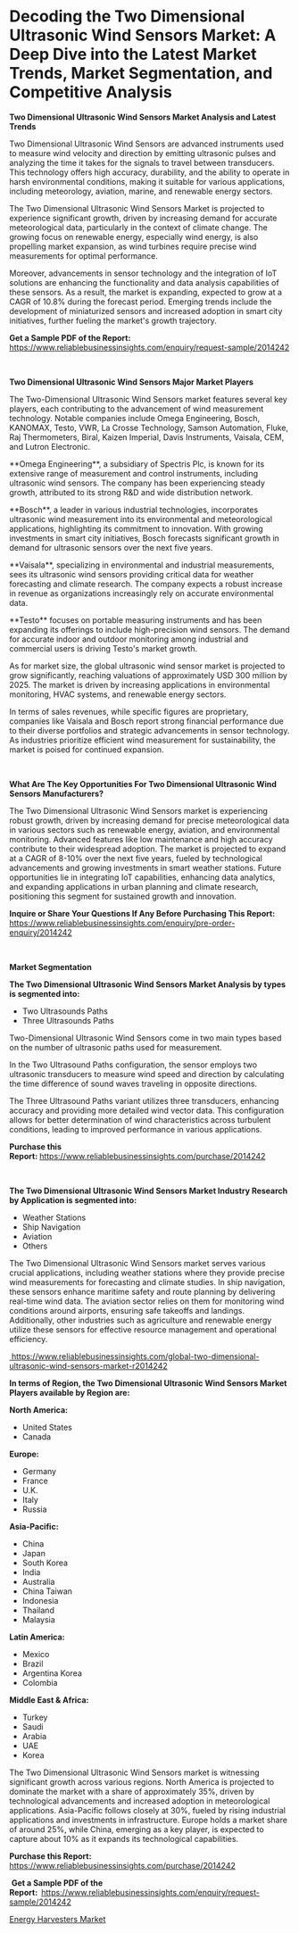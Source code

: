 <p><h1>Decoding the Two Dimensional Ultrasonic Wind Sensors Market: A Deep Dive into the Latest Market Trends, Market Segmentation, and Competitive Analysis</h1></p><p><strong>Two Dimensional Ultrasonic Wind Sensors Market Analysis and Latest Trends</strong></p>
<p><p>Two Dimensional Ultrasonic Wind Sensors are advanced instruments used to measure wind velocity and direction by emitting ultrasonic pulses and analyzing the time it takes for the signals to travel between transducers. This technology offers high accuracy, durability, and the ability to operate in harsh environmental conditions, making it suitable for various applications, including meteorology, aviation, marine, and renewable energy sectors.</p><p>The Two Dimensional Ultrasonic Wind Sensors Market is projected to experience significant growth, driven by increasing demand for accurate meteorological data, particularly in the context of climate change. The growing focus on renewable energy, especially wind energy, is also propelling market expansion, as wind turbines require precise wind measurements for optimal performance. </p><p>Moreover, advancements in sensor technology and the integration of IoT solutions are enhancing the functionality and data analysis capabilities of these sensors. As a result, the market is expanding, expected to grow at a CAGR of 10.8% during the forecast period. Emerging trends include the development of miniaturized sensors and increased adoption in smart city initiatives, further fueling the market's growth trajectory.</p></p>
<p><strong>Get a Sample PDF of the Report:&nbsp;</strong> <a href="https://www.reliablebusinessinsights.com/enquiry/request-sample/2014242?utm_campaign=3022&utm_medium=2&utm_source=Github&utm_content=ia&utm_term=29032025&utm_id=two-dimensional-ultrasonic-wind-sensors">https://www.reliablebusinessinsights.com/enquiry/request-sample/2014242</a></p>
<p>&nbsp;</p>
<p><strong>Two Dimensional Ultrasonic Wind Sensors Major Market Players</strong></p>
<p><p>The Two-Dimensional Ultrasonic Wind Sensors market features several key players, each contributing to the advancement of wind measurement technology. Notable companies include Omega Engineering, Bosch, KANOMAX, Testo, VWR, La Crosse Technology, Samson Automation, Fluke, Raj Thermometers, Biral, Kaizen Imperial, Davis Instruments, Vaisala, CEM, and Lutron Electronic.</p><p>**Omega Engineering**, a subsidiary of Spectris Plc, is known for its extensive range of measurement and control instruments, including ultrasonic wind sensors. The company has been experiencing steady growth, attributed to its strong R&D and wide distribution network.</p><p>**Bosch**, a leader in various industrial technologies, incorporates ultrasonic wind measurement into its environmental and meteorological applications, highlighting its commitment to innovation. With growing investments in smart city initiatives, Bosch forecasts significant growth in demand for ultrasonic sensors over the next five years.</p><p>**Vaisala**, specializing in environmental and industrial measurements, sees its ultrasonic wind sensors providing critical data for weather forecasting and climate research. The company expects a robust increase in revenue as organizations increasingly rely on accurate environmental data.</p><p>**Testo** focuses on portable measuring instruments and has been expanding its offerings to include high-precision wind sensors. The demand for accurate indoor and outdoor monitoring among industrial and commercial users is driving Testo's market growth.</p><p>As for market size, the global ultrasonic wind sensor market is projected to grow significantly, reaching valuations of approximately USD 300 million by 2025. The market is driven by increasing applications in environmental monitoring, HVAC systems, and renewable energy sectors.</p><p>In terms of sales revenues, while specific figures are proprietary, companies like Vaisala and Bosch report strong financial performance due to their diverse portfolios and strategic advancements in sensor technology. As industries prioritize efficient wind measurement for sustainability, the market is poised for continued expansion.</p></p>
<p>&nbsp;</p>
<p><strong>What Are The Key Opportunities For Two Dimensional Ultrasonic Wind Sensors Manufacturers?</strong></p>
<p><p>The Two Dimensional Ultrasonic Wind Sensors market is experiencing robust growth, driven by increasing demand for precise meteorological data in various sectors such as renewable energy, aviation, and environmental monitoring. Advanced features like low maintenance and high accuracy contribute to their widespread adoption. The market is projected to expand at a CAGR of 8-10% over the next five years, fueled by technological advancements and growing investments in smart weather stations. Future opportunities lie in integrating IoT capabilities, enhancing data analytics, and expanding applications in urban planning and climate research, positioning this segment for sustained growth and innovation.</p></p>
<p><strong>Inquire or Share Your Questions If Any Before Purchasing This Report:</strong> <a href="https://www.reliablebusinessinsights.com/enquiry/pre-order-enquiry/2014242?utm_campaign=3022&utm_medium=2&utm_source=Github&utm_content=ia&utm_term=29032025&utm_id=two-dimensional-ultrasonic-wind-sensors">https://www.reliablebusinessinsights.com/enquiry/pre-order-enquiry/2014242</a></p>
<p>&nbsp;</p>
<p><strong>Market Segmentation</strong></p>
<p><strong>The Two Dimensional Ultrasonic Wind Sensors Market Analysis by types is segmented into:</strong></p>
<p><ul><li>Two Ultrasounds Paths</li><li>Three Ultrasounds Paths</li></ul></p>
<p><p>Two-Dimensional Ultrasonic Wind Sensors come in two main types based on the number of ultrasonic paths used for measurement. </p><p>In the Two Ultrasound Paths configuration, the sensor employs two ultrasonic transducers to measure wind speed and direction by calculating the time difference of sound waves traveling in opposite directions. </p><p>The Three Ultrasound Paths variant utilizes three transducers, enhancing accuracy and providing more detailed wind vector data. This configuration allows for better determination of wind characteristics across turbulent conditions, leading to improved performance in various applications.</p></p>
<p><strong>Purchase this Report:&nbsp;</strong><a href="https://www.reliablebusinessinsights.com/purchase/2014242?utm_campaign=3022&utm_medium=2&utm_source=Github&utm_content=ia&utm_term=29032025&utm_id=two-dimensional-ultrasonic-wind-sensors">https://www.reliablebusinessinsights.com/purchase/2014242</a></p>
<p>&nbsp;</p>
<p><strong>The Two Dimensional Ultrasonic Wind Sensors Market Industry Research by Application is segmented into:</strong></p>
<p><ul><li>Weather Stations</li><li>Ship Navigation</li><li>Aviation</li><li>Others</li></ul></p>
<p><p>The Two Dimensional Ultrasonic Wind Sensors market serves various crucial applications, including weather stations where they provide precise wind measurements for forecasting and climate studies. In ship navigation, these sensors enhance maritime safety and route planning by delivering real-time wind data. The aviation sector relies on them for monitoring wind conditions around airports, ensuring safe takeoffs and landings. Additionally, other industries such as agriculture and renewable energy utilize these sensors for effective resource management and operational efficiency.</p></p>
<p><a href="https://www.reliablebusinessinsights.com/global-two-dimensional-ultrasonic-wind-sensors-market-r2014242?utm_campaign=3022&utm_medium=2&utm_source=Github&utm_content=ia&utm_term=29032025&utm_id=two-dimensional-ultrasonic-wind-sensors">&nbsp;https://www.reliablebusinessinsights.com/global-two-dimensional-ultrasonic-wind-sensors-market-r2014242</a></p>
<p><strong>In terms of Region, the Two Dimensional Ultrasonic Wind Sensors Market Players available by Region are:</strong></p>
<p>
    <p> <strong> North America: </strong>
        <ul>
            <li>United States</li>
            <li>Canada</li>
        </ul>
        </p> 
    <p> <strong> Europe: </strong>
        <ul>
            <li>Germany</li>
            <li>France</li>
            <li>U.K.</li>
            <li>Italy</li>
            <li>Russia</li>
        </ul>
        </p> 
    <p> <strong> Asia-Pacific: </strong>
        <ul>
            <li>China</li>
            <li>Japan</li>
            <li>South Korea</li>
            <li>India</li>
            <li>Australia</li>
            <li>China Taiwan</li>
            <li>Indonesia</li>
            <li>Thailand</li>
            <li>Malaysia</li>
        </ul>
        </p> 
    <p> <strong> Latin America: </strong>
        <ul>
            <li>Mexico</li>
            <li>Brazil</li>
            <li>Argentina Korea</li>
            <li>Colombia</li>
        </ul>
        </p> 
    <p> <strong> Middle East & Africa: </strong>
        <ul>
            <li>Turkey</li>
            <li>Saudi</li>
            <li>Arabia</li>
            <li>UAE</li>
            <li>Korea</li>
        </ul>
    </p>
    </p>
<p><p>The Two Dimensional Ultrasonic Wind Sensors market is witnessing significant growth across various regions. North America is projected to dominate the market with a share of approximately 35%, driven by technological advancements and increased adoption in meteorological applications. Asia-Pacific follows closely at 30%, fueled by rising industrial applications and investments in infrastructure. Europe holds a market share of around 25%, while China, emerging as a key player, is expected to capture about 10% as it expands its technological capabilities.</p></p>
<p><strong>Purchase this Report: </strong><a href="https://www.reliablebusinessinsights.com/purchase/2014242?utm_campaign=3022&utm_medium=2&utm_source=Github&utm_content=ia&utm_term=29032025&utm_id=two-dimensional-ultrasonic-wind-sensors">https://www.reliablebusinessinsights.com/purchase/2014242</a></p>
<p>&nbsp;<strong>Get a Sample PDF of the Report:&nbsp;&nbsp;</strong><a href="https://www.reliablebusinessinsights.com/enquiry/request-sample/2014242?utm_campaign=3022&utm_medium=2&utm_source=Github&utm_content=ia&utm_term=29032025&utm_id=two-dimensional-ultrasonic-wind-sensors">https://www.reliablebusinessinsights.com/enquiry/request-sample/2014242</a></p>
<p><strong></strong></p>
<p><p><a href="https://github.com/miottaredlin79/Market-Research-Report-List-1/blob/main/energy-harvesters-market.md?utm_campaign=3022&utm_medium=2&utm_source=Github&utm_content=ia&utm_term=29032025&utm_id=two-dimensional-ultrasonic-wind-sensors">Energy Harvesters Market</a></p></p>